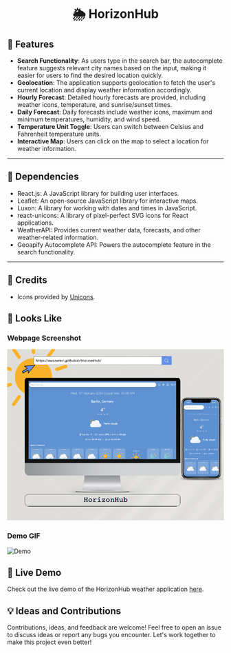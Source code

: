 <h1 align="center">🌦️ HorizonHub</h1>


## 🚀 Features

- **Search Functionality**: As users type in the search bar, the autocomplete feature suggests relevant city names based on the input, making it easier for users to find the desired location quickly.
- **Geolocation**: The application supports geolocation to fetch the user's current location and display weather information accordingly.
- **Hourly Forecast**: Detailed hourly forecasts are provided, including weather icons, temperature, and sunrise/sunset times.
- **Daily Forecast**: Daily forecasts include weather icons, maximum and minimum temperatures, humidity, and wind speed.
- **Temperature Unit Toggle**: Users can switch between Celsius and Fahrenheit temperature units.
- **Interactive Map**: Users can click on the map to select a location for weather information.

- - - 

## 🔧 Dependencies

- React.js: A JavaScript library for building user interfaces.
- Leaflet: An open-source JavaScript library for interactive maps.
- Luxon: A library for working with dates and times in JavaScript.
- react-unicons: A library of pixel-perfect SVG icons for React applications.
- WeatherAPI: Provides current weather data, forecasts, and other weather-related information.
- Geoapify Autocomplete API: Powers the autocomplete feature in the search functionality.


- - -


## 🎨 Credits

- Icons provided by [Unicons](https://iconscout.com/unicons).

## 📸 Looks Like

### Webpage Screenshot

![Looks Like](lookslike.png)

### Demo GIF

![Demo](dem.gif)

## 🚀 Live Demo

Check out the live demo of the HorizonHub weather application [here](https://ineszenkri.github.io/HorizonHub/).

## 💡 Ideas and Contributions

Contributions, ideas, and feedback are welcome!
Feel free to open an issue to discuss ideas or report any bugs you encounter.  Let's work together to make this project even better!
